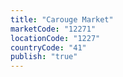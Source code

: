 ```yaml
---
title: "Carouge Market"
marketCode: "12271"
locationCode: "1227"
countryCode: "41"
publish: "true" 
---
```

